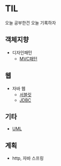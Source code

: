 # TIL
오늘 공부한건 오늘 기록하자

## 객체지향
* 디자인패턴
  * [MVC패턴](https://github.com/kmh0601/TIL/blob/main/OOP/MVC.md)

## 웹
* 자바 웹
  * [서블릿](https://github.com/kmh0601/TIL/blob/main/Web/Servlet.md)
  * [JDBC](https://github.com/kmh0601/TIL/blob/main/Web/JDBC.md)

## 기타
* [UML]()

## 계획
* http, 자바 스프링


